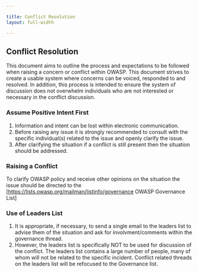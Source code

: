 ```yaml
---

title: Conflict Resolution
layout: full-width

---
```

## Conflict Resolution

This document aims to outline the process and expectations to be followed when raising a concern or conflict within OWASP. This document strives to create a usable system where concerns can be voiced, responded to and resolved. In addition, this process is intended to ensure the system of discussion does not overwhelm individuals who are not interested or necessary in the conflict discussion.

### Assume Positive Intent First
1. Information and intent can be lost within electronic communication.
2. Before raising any issue it is strongly recommended to consult with the specific individual(s) related to the issue and openly clarify the issue. 
3. After clarifying the situation if a conflict is still present then the situation should be addressed.

### Raising a Conflict
To clarify OWASP policy and receive other opinions on the situation the issue should be directed to the [https://lists.owasp.org/mailman/listinfo/governance OWASP Governance List]

### Use of Leaders List
1. It is appropriate, if necessary, to send a single email to the leaders list to advise them of the situation and ask for involvment/comments within the governance thread.
2. However, the leaders list is specifically NOT to be used for discussion of the conflict. The leaders list contains a large number of people, many of whom will not be related to the specific incident. Conflict related threads on the leaders list will be refocused to the Governance list.

